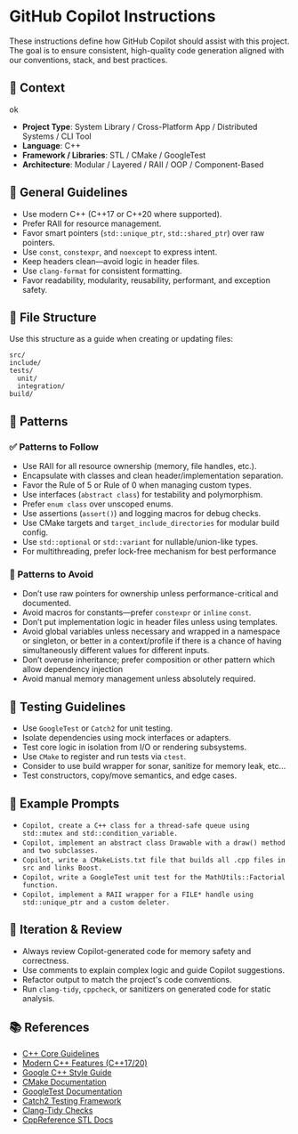 # GitHub Copilot Instructions

These instructions define how GitHub Copilot should assist with this project. The goal is to ensure consistent, high-quality code generation aligned with our conventions, stack, and best practices.

## 🧠 Context
ok
- **Project Type**: System Library / Cross-Platform App / Distributed Systems / CLI Tool
- **Language**: C++
- **Framework / Libraries**: STL / CMake / GoogleTest
- **Architecture**: Modular / Layered / RAII / OOP / Component-Based

## 🔧 General Guidelines

- Use modern C++ (C++17 or C++20 where supported).
- Prefer RAII for resource management.
- Favor smart pointers (`std::unique_ptr`, `std::shared_ptr`) over raw pointers.
- Use `const`, `constexpr`, and `noexcept` to express intent.
- Keep headers clean—avoid logic in header files.
- Use `clang-format` for consistent formatting.
- Favor readability, modularity, reusability, performant, and exception safety.

## 📁 File Structure

Use this structure as a guide when creating or updating files:

```text
src/
include/
tests/
  unit/
  integration/
build/
```

## 🧶 Patterns

### ✅ Patterns to Follow

- Use RAII for all resource ownership (memory, file handles, etc.).
- Encapsulate with classes and clean header/implementation separation.
- Favor the Rule of 5 or Rule of 0 when managing custom types.
- Use interfaces (`abstract class`) for testability and polymorphism.
- Prefer `enum class` over unscoped enums.
- Use assertions (`assert()`) and logging macros for debug checks.
- Use CMake targets and `target_include_directories` for modular build config.
- Use `std::optional` or `std::variant` for nullable/union-like types.
- For multithreading, prefer lock-free mechanism for best performance

### 🚫 Patterns to Avoid

- Don’t use raw pointers for ownership unless performance-critical and documented.
- Avoid macros for constants—prefer `constexpr` or `inline` `const`.
- Don’t put implementation logic in header files unless using templates.
- Avoid global variables unless necessary and wrapped in a namespace or singleton, or better in a context/profile if there is a chance of having simultaneously different values for different inputs.
- Don’t overuse inheritance; prefer composition or other pattern which allow dependency injection
- Avoid manual memory management unless absolutely required.

## 🧪 Testing Guidelines

- Use `GoogleTest` or `Catch2` for unit testing.
- Isolate dependencies using mock interfaces or adapters.
- Test core logic in isolation from I/O or rendering subsystems.
- Use `CMake` to register and run tests via `ctest`.
- Consider to use build wrapper for sonar, sanitize for memory leak, etc...
- Test constructors, copy/move semantics, and edge cases.

## 🧩 Example Prompts

- `Copilot, create a C++ class for a thread-safe queue using std::mutex and std::condition_variable.`
- `Copilot, implement an abstract class Drawable with a draw() method and two subclasses.`
- `Copilot, write a CMakeLists.txt file that builds all .cpp files in src and links Boost.`
- `Copilot, write a GoogleTest unit test for the MathUtils::Factorial function.`
- `Copilot, implement a RAII wrapper for a FILE* handle using std::unique_ptr and a custom deleter.`

## 🔁 Iteration & Review

- Always review Copilot-generated code for memory safety and correctness.
- Use comments to explain complex logic and guide Copilot suggestions.
- Refactor output to match the project's code conventions.
- Run `clang-tidy`, `cppcheck`, or sanitizers on generated code for static analysis.

## 📚 References

- [C++ Core Guidelines](https://isocpp.github.io/CppCoreGuidelines/CppCoreGuidelines)
- [Modern C++ Features (C++17/20)](https://github.com/AnthonyCalandra/modern-cpp-features)
- [Google C++ Style Guide](https://google.github.io/styleguide/cppguide.html)
- [CMake Documentation](https://cmake.org/documentation/)
- [GoogleTest Documentation](https://github.com/google/googletest)
- [Catch2 Testing Framework](https://github.com/catchorg/Catch2)
- [Clang-Tidy Checks](https://clang.llvm.org/extra/clang-tidy/)
- [CppReference STL Docs](https://en.cppreference.com/w/cpp)
